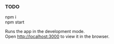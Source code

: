 ### TODO

npm i \
npm start

Runs the app in the development mode.\
Open [http://localhost:3000](http://localhost:3000) to view it in the browser.
